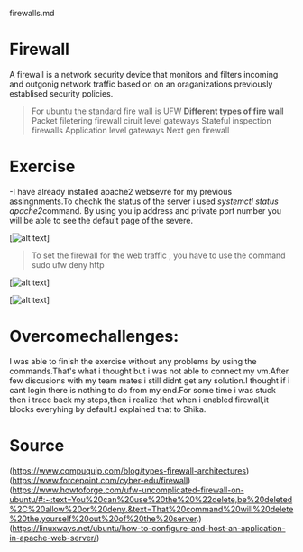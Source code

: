 firewalls.md
# Firewall
 A firewall is a network security device that monitors and filters incoming and outgonig network traffic based on on an oraganizations previously establised security policies.
 > For ubuntu the standard fire wall is UFW
 **Different types of fire wall**
 Packet filetering firewall
 ciruit level gateways
 Stateful inspection firewalls
 Application level gateways
 Next gen firewall
 # Exercise
 -I have already installed apache2 websevre for my previous assingnments.To chechk the status of the server i used *systemctl status apache2*command.
 By using you ip address and private port number you will be able to see the default page of the severe.

 [![alt text](../..00_includes/week2images/apache2web.png "apache2web")] 

 >To set the firewall for the web traffic , you have to use the command sudo ufw deny http


 [![alt text](../../..00_includes/week2images/Sec2notworking.png "Sec2notworking")] 

 
 [![alt text](../../..00_includes/week2images/Sec2port80deny.png "Sec2port80deny")] 

 # Overcomechallenges:
 I was able to  finish the exercise without any problems by using the commands.That's what i thought but i was not able to connect my vm.After few discusions with my team mates i still didnt get any solution.I thought if i cant login there is nothing to do from my end.For some time i was stuck then i trace back my steps,then i realize that when i enabled firewall,it
 blocks everyhing by default.I explained that to Shika.  

# Source
(https://www.compuquip.com/blog/types-firewall-architectures)
(https://www.forcepoint.com/cyber-edu/firewall)
(https://www.howtoforge.com/ufw-uncomplicated-firewall-on-ubuntu/#:~:text=You%20can%20use%20the%20%22delete,be%20deleted%2C%20allow%20or%20deny.&text=That%20command%20will%20delete%20the,yourself%20out%20of%20the%20server.)
(https://linuxways.net/ubuntu/how-to-configure-and-host-an-application-in-apache-web-server/)

